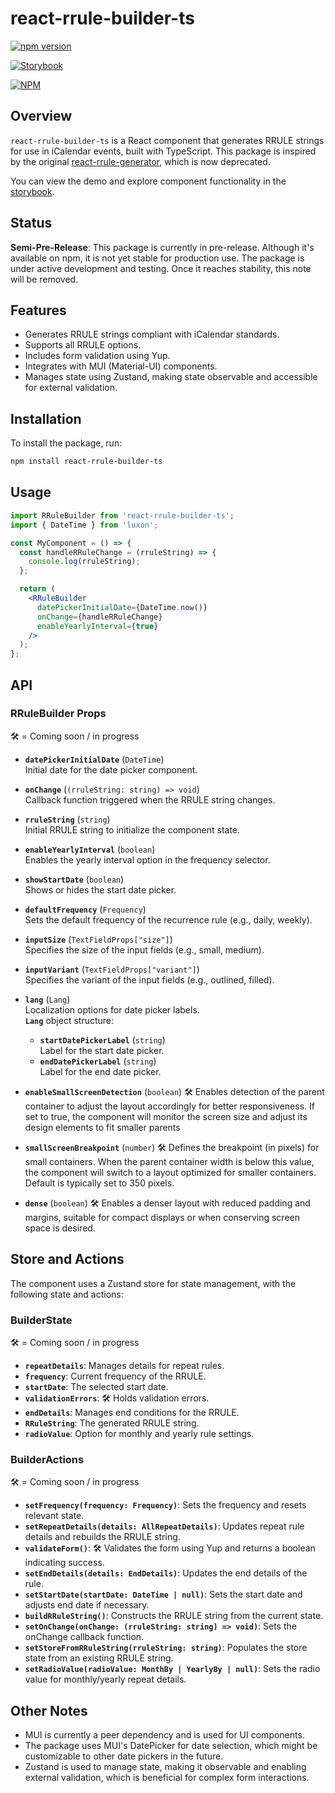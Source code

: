 # react-rrule-builder-ts

[![npm version](https://badge.fury.io/js/react-rrule-builder-ts.svg)](https://badge.fury.io/js/react-rrule-builder-ts)

[//]: # ([//]:  TODO - test )
[//]: # ([![Coverage Status]&#40;https://coveralls.io/repos/github/dcantatore/react-rrule-builder-ts/badge.svg?branch=main&#41;]&#40;https://coveralls.io/github/dcantatore/react-rrule-builder-ts?branch=main&#41;)

[![Storybook](https://img.shields.io/badge/Storybook-React%20RRULE%20Builder%20TS-ff69b4)](https://dcantatore.github.io/react-rrule-builder-ts/)

[![NPM](https://nodei.co/npm/react-rrule-builder-ts.png?downloads=true&downloadRank=true&stars=true)](https://nodei.co/npm/react-rrule-builder-ts/)

## Overview

`react-rrule-builder-ts` is a React component that generates RRULE strings for use in iCalendar events, built with TypeScript. This package is inspired by the original [react-rrule-generator](https://www.npmjs.com/package/react-rrule-generator), which is now deprecated.

You can view the demo and explore component functionality in the [storybook](https://dcantatore.github.io/react-rrule-builder-ts/).

## Status

**Semi-Pre-Release**: This package is currently in pre-release. Although it's available on npm, it is not yet stable for production use. The package is under active development and testing. Once it reaches stability, this note will be removed.

## Features

- Generates RRULE strings compliant with iCalendar standards.
- Supports all RRULE options.
- Includes form validation using Yup.
- Integrates with MUI (Material-UI) components.
- Manages state using Zustand, making state observable and accessible for external validation.

## Installation

To install the package, run:

```bash
npm install react-rrule-builder-ts
```

## Usage

```jsx
import RRuleBuilder from 'react-rrule-builder-ts';
import { DateTime } from 'luxon';

const MyComponent = () => {
  const handleRRuleChange = (rruleString) => {
    console.log(rruleString);
  };

  return (
    <RRuleBuilder
      datePickerInitialDate={DateTime.now()}
      onChange={handleRRuleChange}
      enableYearlyInterval={true}
    />
  );
};
```

## API

### RRuleBuilder Props
🛠️ = Coming soon / in progress
- **`datePickerInitialDate`** (`DateTime`)  
  Initial date for the date picker component.

- **`onChange`** (`(rruleString: string) => void`)  
  Callback function triggered when the RRULE string changes.

- **`rruleString`** (`string`)  
  Initial RRULE string to initialize the component state.

- **`enableYearlyInterval`** (`boolean`)  
  Enables the yearly interval option in the frequency selector.

- **`showStartDate`** (`boolean`)  
  Shows or hides the start date picker.

- **`defaultFrequency`** (`Frequency`)  
  Sets the default frequency of the recurrence rule (e.g., daily, weekly).

- **`inputSize`** (`TextFieldProps["size"]`)  
  Specifies the size of the input fields (e.g., small, medium).

- **`inputVariant`** (`TextFieldProps["variant"]`)  
  Specifies the variant of the input fields (e.g., outlined, filled).

- **`lang`** (`Lang`)  
  Localization options for date picker labels.  
  **`Lang`** object structure:
  - **`startDatePickerLabel`** (`string`)  
    Label for the start date picker.
  - **`endDatePickerLabel`** (`string`)  
    Label for the end date picker.
    
- **`enableSmallScreenDetection`** (`boolean`) 🛠️
Enables detection of the parent container to adjust the layout accordingly for better responsiveness. If set to true, the component will monitor the screen size and adjust its design elements to fit smaller parents

- **`smallScreenBreakpoint`** (`number`) 🛠️
Defines the breakpoint (in pixels) for small containers. When the parent container width is below this value, the component will switch to a layout optimized for smaller containers. Default is typically set to 350 pixels.

- **`dense`** (`boolean`) 🛠️
Enables a denser layout with reduced padding and margins, suitable for compact displays or when conserving screen space is desired.

## Store and Actions

The component uses a Zustand store for state management, with the following state and actions:

### BuilderState
🛠️ = Coming soon / in progress
- **`repeatDetails`**: Manages details for repeat rules.
- **`frequency`**: Current frequency of the RRULE.
- **`startDate`**: The selected start date.
- **`validationErrors`**:  🛠️ Holds validation errors.
- **`endDetails`**: Manages end conditions for the RRULE.
- **`RRuleString`**: The generated RRULE string.
- **`radioValue`**: Option for monthly and yearly rule settings.

### BuilderActions
🛠️ = Coming soon / in progress

- **`setFrequency(frequency: Frequency)`**: Sets the frequency and resets relevant state.
- **`setRepeatDetails(details: AllRepeatDetails)`**: Updates repeat rule details and rebuilds the RRULE string.
- **`validateForm()`**: 🛠️ Validates the form using Yup and returns a boolean indicating success.
- **`setEndDetails(details: EndDetails)`**: Updates the end details of the rule.
- **`setStartDate(startDate: DateTime | null)`**: Sets the start date and adjusts end date if necessary.
- **`buildRRuleString()`**: Constructs the RRULE string from the current state.
- **`setOnChange(onChange: (rruleString: string) => void)`**: Sets the onChange callback function.
- **`setStoreFromRRuleString(rruleString: string)`**: Populates the store state from an existing RRULE string.
- **`setRadioValue(radioValue: MonthBy | YearlyBy | null)`**: Sets the radio value for monthly/yearly repeat details.

## Other Notes

- MUI is currently a peer dependency and is used for UI components.
- The package uses MUI's DatePicker for date selection, which might be customizable to other date pickers in the future.
- Zustand is used to manage state, making it observable and enabling external validation, which is beneficial for complex form interactions.
